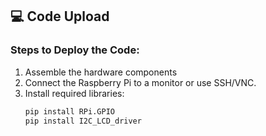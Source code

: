 ## 💻 Code Upload

### Steps to Deploy the Code:

1. Assemble the hardware components
2. Connect the Raspberry Pi to a monitor or use SSH/VNC.
3. Install required libraries:
   ```bash
   pip install RPi.GPIO
   pip install I2C_LCD_driver
